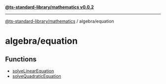 [**@ts-standard-library/mathematics v0.0.2**](../../README.md)

***

[@ts-standard-library/mathematics](../../README.md) / algebra/equation

# algebra/equation

## Functions

- [solveLinearEquation](functions/solveLinearEquation.md)
- [solveQuadraticEquation](functions/solveQuadraticEquation.md)
